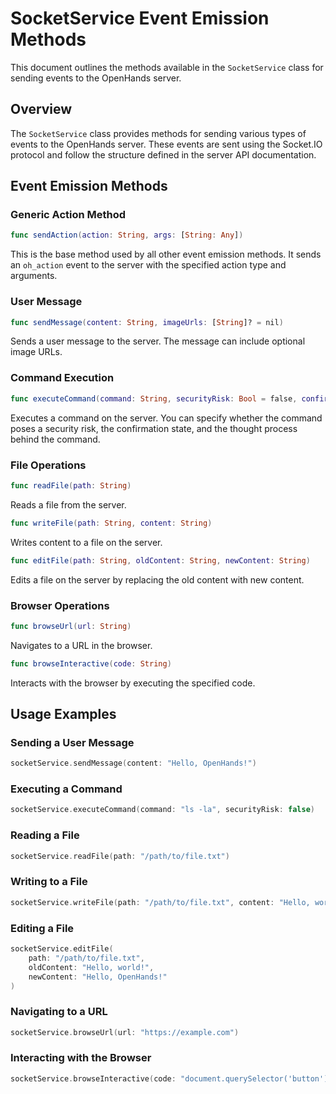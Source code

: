 # SocketService Event Emission Methods

This document outlines the methods available in the `SocketService` class for sending events to the OpenHands server.

## Overview

The `SocketService` class provides methods for sending various types of events to the OpenHands server. These events are sent using the Socket.IO protocol and follow the structure defined in the server API documentation.

## Event Emission Methods

### Generic Action Method

```swift
func sendAction(action: String, args: [String: Any])
```

This is the base method used by all other event emission methods. It sends an `oh_action` event to the server with the specified action type and arguments.

### User Message

```swift
func sendMessage(content: String, imageUrls: [String]? = nil)
```

Sends a user message to the server. The message can include optional image URLs.

### Command Execution

```swift
func executeCommand(command: String, securityRisk: Bool = false, confirmationState: String? = nil, thought: String? = nil)
```

Executes a command on the server. You can specify whether the command poses a security risk, the confirmation state, and the thought process behind the command.

### File Operations

```swift
func readFile(path: String)
```

Reads a file from the server.

```swift
func writeFile(path: String, content: String)
```

Writes content to a file on the server.

```swift
func editFile(path: String, oldContent: String, newContent: String)
```

Edits a file on the server by replacing the old content with new content.

### Browser Operations

```swift
func browseUrl(url: String)
```

Navigates to a URL in the browser.

```swift
func browseInteractive(code: String)
```

Interacts with the browser by executing the specified code.

## Usage Examples

### Sending a User Message

```swift
socketService.sendMessage(content: "Hello, OpenHands!")
```

### Executing a Command

```swift
socketService.executeCommand(command: "ls -la", securityRisk: false)
```

### Reading a File

```swift
socketService.readFile(path: "/path/to/file.txt")
```

### Writing to a File

```swift
socketService.writeFile(path: "/path/to/file.txt", content: "Hello, world!")
```

### Editing a File

```swift
socketService.editFile(
    path: "/path/to/file.txt",
    oldContent: "Hello, world!",
    newContent: "Hello, OpenHands!"
)
```

### Navigating to a URL

```swift
socketService.browseUrl(url: "https://example.com")
```

### Interacting with the Browser

```swift
socketService.browseInteractive(code: "document.querySelector('button').click()")
```